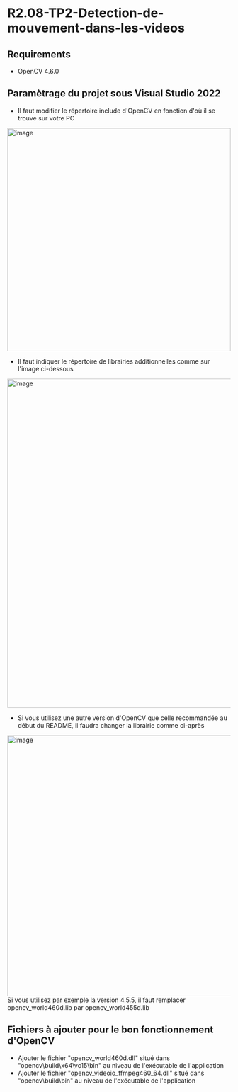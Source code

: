 # R2.08-TP2-Detection-de-mouvement-dans-les-videos

## Requirements

- OpenCV 4.6.0

## Paramètrage du projet sous Visual Studio 2022

- Il faut modifier le répertoire include d'OpenCV en fonction d'où il se trouve sur votre PC
<img width="504" alt="image" src="https://user-images.githubusercontent.com/42523430/215989766-44d6679f-5d71-4e97-a3d2-54d5b1eb3b01.png">

- Il faut indiquer le répertoire de librairies additionnelles comme sur l'image ci-dessous
<img width="743" alt="image" src="https://user-images.githubusercontent.com/42523430/215990279-aa741dc1-1c89-4731-b18a-b29f5602fcc4.png">

- Si vous utilisez une autre version d'OpenCV que celle recommandée au début du README, il faudra changer la librairie comme ci-après
<img width="589" alt="image" src="https://user-images.githubusercontent.com/42523430/215990709-019a8c11-d978-4883-9fc0-456c7b34339a.png">
Si vous utilisez par exemple la version 4.5.5, il faut remplacer opencv_world460d.lib par opencv_world455d.lib

## Fichiers à ajouter pour le bon fonctionnement d'OpenCV

- Ajouter le fichier "opencv_world460d.dll" situé dans "opencv\build\x64\vc15\bin" au niveau de l'exécutable de l'application
- Ajouter le fichier "opencv_videoio_ffmpeg460_64.dll" situé dans "opencv\build\bin" au niveau de l'exécutable de l'application
